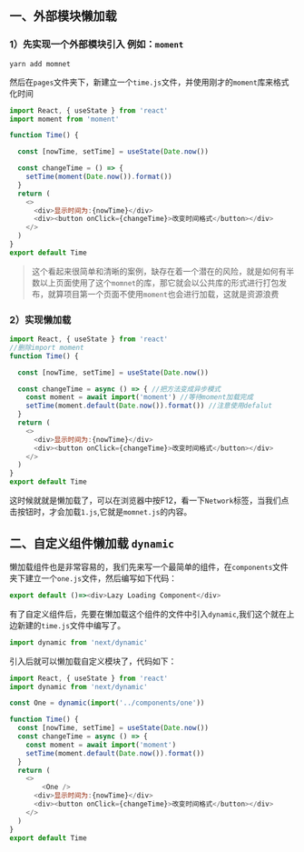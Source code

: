 ## 一、外部模块懒加载

### 1）先实现一个外部模块引入 例如：`moment`

```shell
yarn add momnet
```

然后在`pages`文件夹下，新建立一个`time.js`文件，并使用刚才的`moment`库来格式化时间

```js
import React, { useState } from 'react'
import moment from 'moment'

function Time() {

  const [nowTime, setTime] = useState(Date.now())

  const changeTime = () => {
    setTime(moment(Date.now()).format())
  }
  return (
    <>
      <div>显示时间为:{nowTime}</div>
      <div><button onClick={changeTime}>改变时间格式</button></div>
    </>
  )
}
export default Time
```

> 这个看起来很简单和清晰的案例，缺存在着一个潜在的风险，就是如何有半数以上页面使用了这个`momnet`的库，那它就会以公共库的形式进行打包发布，就算项目第一个页面不使用`moment`也会进行加载，这就是资源浪费

### 2）实现懒加载

```js
import React, { useState } from 'react'
//删除import moment
function Time() {

  const [nowTime, setTime] = useState(Date.now())

  const changeTime = async () => { //把方法变成异步模式
    const moment = await import('moment') //等待moment加载完成
    setTime(moment.default(Date.now()).format()) //注意使用defalut
  }
  return (
    <>
      <div>显示时间为:{nowTime}</div>
      <div><button onClick={changeTime}>改变时间格式</button></div>
    </>
  )
}
export default Time
```

这时候就就是懒加载了，可以在浏览器中按F12，看一下`Network`标签，当我们点击按钮时，才会加载`1.js`,它就是`momnet.js`的内容。

## 二、自定义组件懒加载 `dynamic`

懒加载组件也是非常容易的，我们先来写一个最简单的组件，在`components`文件夹下建立一个`one.js`文件，然后编写如下代码：

```js
export default ()=><div>Lazy Loading Component</div>
```

有了自定义组件后，先要在懒加载这个组件的文件中引入`dynamic`,我们这个就在上边新建的`time.js`文件中编写了。

```js
import dynamic from 'next/dynamic'
```

引入后就可以懒加载自定义模块了，代码如下：

```js
import React, { useState } from 'react'
import dynamic from 'next/dynamic'

const One = dynamic(import('../components/one'))

function Time() {
  const [nowTime, setTime] = useState(Date.now())
  const changeTime = async () => {
    const moment = await import('moment')
    setTime(moment.default(Date.now()).format())
  }
  return (
    <>
    	<One />
      <div>显示时间为:{nowTime}</div>
      <div><button onClick={changeTime}>改变时间格式</button></div>
    </>
  )
}
export default Time
```